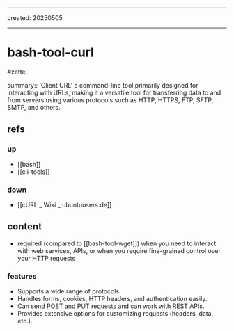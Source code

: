 ___
created: 20250505
___

# bash-tool-curl

#zettel

summary:: 'Client URL' a command-line tool primarily designed for interacting with URLs, making it a versatile tool for transferring data to and from servers using various protocols such as HTTP, HTTPS, FTP, SFTP, SMTP, and others.


## refs

### up

- [[bash]]
- [[cli-tools]]

### down

- [[cURL _ Wiki _ ubuntuusers.de]]

## content

- required (compared to [[bash-tool-wget]]) when you need to interact with web services, APIs, or when you require fine-grained control over your HTTP requests

### features

- Supports a wide range of protocols.
- Handles forms, cookies, HTTP headers, and authentication easily.
- Can send POST and PUT requests and can work with REST APIs.
- Provides extensive options for customizing requests (headers, data, etc.).

     